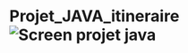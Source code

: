 # Projet_JAVA_itineraire![Screen projet java ](https://user-images.githubusercontent.com/97800904/222733923-8ba3d7ac-92ab-4539-b4ac-2b4aab738fa4.png)
